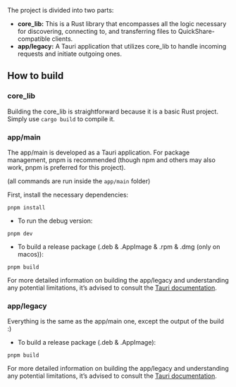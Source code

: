 The project is divided into two parts:

- **core_lib:** This is a Rust library that encompasses all the logic necessary for discovering, connecting to, and transferring files to QuickShare-compatible clients.
- **app/legacy:** A Tauri application that utilizes core_lib to handle incoming requests and initiate outgoing ones.

How to build
--------------------------

### core_lib

Building the core_lib is straightforward because it is a basic Rust project. Simply use `cargo build` to compile it.

### app/main

The app/main is developed as a Tauri application. For package management, pnpm is recommended (though npm and others may also work, pnpm is preferred for this project).

(all commands are run inside the `app/main` folder)

First, install the necessary dependencies:

```
pnpm install
```

- To run the debug version:

```
pnpm dev
```

- To build a release package (.deb & .AppImage & .rpm & .dmg (only on macos)):

```
pnpm build
```

For more detailed information on building the app/legacy and understanding any potential limitations, it’s advised to consult the [Tauri documentation](https://v2.tauri.app/start).

### app/legacy

Everything is the same as the app/main one, except the output of the build :)

- To build a release package (.deb & .AppImage):

```
pnpm build
```

For more detailed information on building the app/legacy and understanding any potential limitations, it’s advised to consult the [Tauri documentation](https://tauri.app/v1/guides/building/linux).
